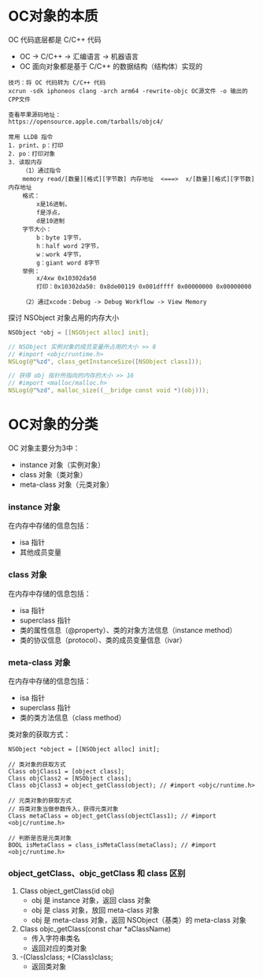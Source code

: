 # OC对象的本质

OC 代码底层都是 C/C++ 代码

* OC -&gt; C/C++ -&gt; 汇编语言 -&gt; 机器语言
* OC 面向对象都是基于 C/C++ 的数据结构（结构体）实现的

```
技巧：将 OC 代码转为 C/C++ 代码
xcrun -sdk iphoneos clang -arch arm64 -rewrite-objc OC源文件 -o 输出的CPP文件

查看苹果源码地址：
https://opensource.apple.com/tarballs/objc4/

常用 LLDB 指令
1. print、p：打印
2. po：打印对象
3. 读取内存
    （1）通过指令
    memory read/[数量][格式][字节数] 内存地址  <===>  x/[数量][格式][字节数] 内存地址
    格式：
        x是16进制，
        f是浮点，
        d是10进制
    字节大小：
        b：byte 1字节，
        h：half word 2字节，
        w：work 4字节，
        g：giant word 8字节
    举例：
        x/4xw 0x10302da50
        打印：0x10302da50: 0x8de00119 0x001dffff 0x00000000 0x00000000

    （2）通过xcode：Debug -> Debug Workflow -> View Memory
```

探讨 NSObject 对象占用的内存大小

```cpp
NSObject *obj = [[NSObject alloc] init];

// NSObject 实例对象的成员变量所占用的大小 >> 8
// #import <objc/runtime.h>
NSLog(@"%zd", class_getInstanceSize([NSObject class]));

// 获得 obj 指针所指向的内存的大小 >> 16
// #import <malloc/malloc.h>
NSLog(@"%zd", malloc_size((__bridge const void *)(obj)));
```

# OC对象的分类

OC 对象主要分为3中：

* instance 对象（实例对象）
* class 对象（类对象）
* meta-class 对象（元类对象）

### instance 对象

在内存中存储的信息包括：

* isa 指针
* 其他成员变量

### class 对象

在内存中存储的信息包括：

* isa 指针
* superclass 指针
* 类的属性信息（@property）、类的对象方法信息（instance method）
* 类的协议信息（protocol）、类的成员变量信息（ivar）

### meta-class 对象

在内存中存储的信息包括：

* isa 指针
* superclass 指针
* 类的类方法信息（class method）

类对象的获取方式：

```
NSObject *object = [[NSObject alloc] init];

// 类对象的获取方式
Class objClass1 = [object class];
Class objClass2 = [NSObject class];
Class objClass3 = object_getClass(object); // #import <objc/runtime.h>

// 元类对象的获取方式
// 将类对象当做参数传入，获得元类对象
Class metaClass = object_getClass(objectClass1); // #import <objc/runtime.h>

// 判断是否是元类对象
BOOL isMetaClass = class_isMetaClass(metaClass); // #import <objc/runtime.h>
```

### object\_getClass、objc\_getClass 和 class 区别

1. Class object\_getClass\(id obj\)
   * obj 是 instance 对象，返回 class 对象
   * obj 是 class 对象，放回 meta-class 对象
   * obj 是 meta-class 对象，返回 NSObject（基类）的 meta-class 对象
2. Class objc\_getClass\(const char \*aClassName\)
   * 传入字符串类名
   * 返回对应的类对象
3. -\(Class\)class;  +\(Class\)class;
   * 返回类对象



